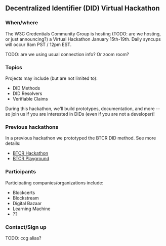## Decentralized Identifier (DID) Virtual Hackathon

### When/where

The W3C Credentials Community Group is hosting (TODO: are we hosting, or just announcing?) a Virtual Hackathon January 15th-19th. Daily syncups will occur 9am PST / 12pm EST.

TODO: are we using usual connection info? Or zoom room?

### Topics

Projects may include (but are not limited to):
- DID Methods
- DID Resolvers
- Verifiable Claims

During this hackathon, we'll build prototypes, documentation, and more -- so join us if you are interested in DIDs (even if you are not a developer)!

### Previous hackathons

In a previous hackathon we prototyped the BTCR DID method. See more details:

- [BTCR Hackathon](https://github.com/WebOfTrustInfo/btcr-hackathon)
- [BTCR Playground](https://weboftrustinfo.github.io/btcr-tx-playground.github.io/)

### Participants

Participating companies/organizations include:
- Blockcerts
- Blockstream
- Digital Bazaar
- Learning Machine
- ??

### Contact/Sign up

TODO: ccg alias? 
